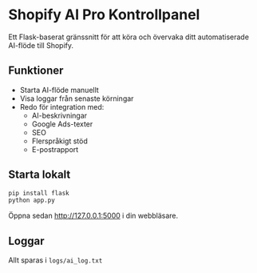 # Shopify AI Pro Kontrollpanel

Ett Flask-baserat gränssnitt för att köra och övervaka ditt automatiserade AI-flöde till Shopify.

## Funktioner

- Starta AI-flöde manuellt
- Visa loggar från senaste körningar
- Redo för integration med:
  - AI-beskrivningar
  - Google Ads-texter
  - SEO
  - Flerspråkigt stöd
  - E-postrapport

## Starta lokalt

```bash
pip install flask
python app.py
```

Öppna sedan http://127.0.0.1:5000 i din webbläsare.

## Loggar

Allt sparas i `logs/ai_log.txt`
